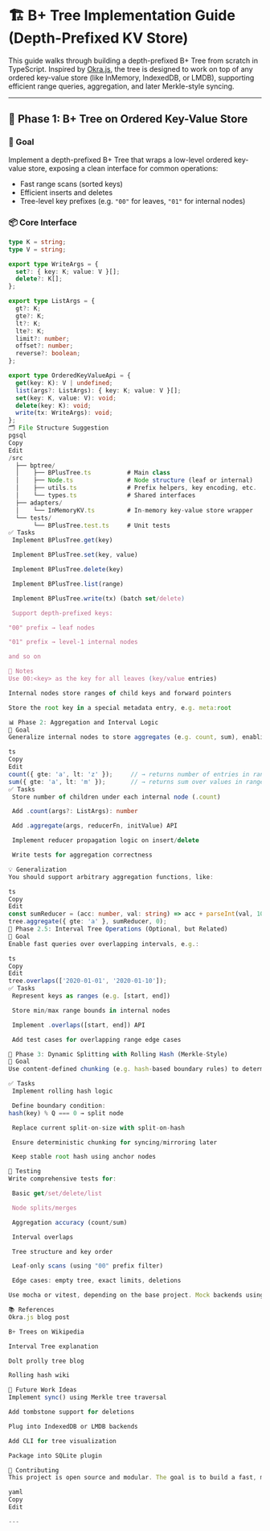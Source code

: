 # 🏗️ B+ Tree Implementation Guide (Depth-Prefixed KV Store)

This guide walks through building a depth-prefixed B+ Tree from scratch in TypeScript. Inspired by [Okra.js](https://joelgustafson.com/posts/2023-05-04/merklizing-the-key-value-store-for-fun-and-profit), the tree is designed to work on top of any ordered key-value store (like InMemory, IndexedDB, or LMDB), supporting efficient range queries, aggregation, and later Merkle-style syncing.

---

## 🌱 Phase 1: B+ Tree on Ordered Key-Value Store

### 🎯 Goal

Implement a depth-prefixed B+ Tree that wraps a low-level ordered key-value store, exposing a clean interface for common operations:

- Fast range scans (sorted keys)
- Efficient inserts and deletes
- Tree-level key prefixes (e.g. `"00"` for leaves, `"01"` for internal nodes)

### 📦 Core Interface

```ts
type K = string;
type V = string;

export type WriteArgs = {
  set?: { key: K; value: V }[];
  delete?: K[];
};

export type ListArgs = {
  gt?: K;
  gte?: K;
  lt?: K;
  lte?: K;
  limit?: number;
  offset?: number;
  reverse?: boolean;
};

export type OrderedKeyValueApi = {
  get(key: K): V | undefined;
  list(args?: ListArgs): { key: K; value: V }[];
  set(key: K, value: V): void;
  delete(key: K): void;
  write(tx: WriteArgs): void;
};
🗂️ File Structure Suggestion
pgsql
Copy
Edit
/src
  ├── bptree/
  │    ├── BPlusTree.ts          # Main class
  │    ├── Node.ts               # Node structure (leaf or internal)
  │    ├── utils.ts              # Prefix helpers, key encoding, etc.
  │    └── types.ts              # Shared interfaces
  ├── adapters/
  │    └── InMemoryKV.ts         # In-memory key-value store wrapper
  └── tests/
       └── BPlusTree.test.ts     # Unit tests
✅ Tasks
 Implement BPlusTree.get(key)

 Implement BPlusTree.set(key, value)

 Implement BPlusTree.delete(key)

 Implement BPlusTree.list(range)

 Implement BPlusTree.write(tx) (batch set/delete)

 Support depth-prefixed keys:

"00" prefix → leaf nodes

"01" prefix → level-1 internal nodes

and so on

📌 Notes
Use 00:<key> as the key for all leaves (key/value entries)

Internal nodes store ranges of child keys and forward pointers

Store the root key in a special metadata entry, e.g. meta:root

📊 Phase 2: Aggregation and Interval Logic
🎯 Goal
Generalize internal nodes to store aggregates (e.g. count, sum), enabling fast queries like:

ts
Copy
Edit
count({ gte: 'a', lt: 'z' });     // → returns number of entries in range
sum({ gte: 'a', lt: 'm' });       // → returns sum over values in range
✅ Tasks
 Store number of children under each internal node (.count)

 Add .count(args?: ListArgs): number

 Add .aggregate(args, reducerFn, initValue) API

 Implement reducer propagation logic on insert/delete

 Write tests for aggregation correctness

💡 Generalization
You should support arbitrary aggregation functions, like:

ts
Copy
Edit
const sumReducer = (acc: number, val: string) => acc + parseInt(val, 10);
tree.aggregate({ gte: 'a' }, sumReducer, 0);
📏 Phase 2.5: Interval Tree Operations (Optional, but Related)
🎯 Goal
Enable fast queries over overlapping intervals, e.g.:

ts
Copy
Edit
tree.overlaps(['2020-01-01', '2020-01-10']);
✅ Tasks
 Represent keys as ranges (e.g. [start, end])

 Store min/max range bounds in internal nodes

 Implement .overlaps([start, end]) API

 Add test cases for overlapping range edge cases

🌲 Phase 3: Dynamic Splitting with Rolling Hash (Merkle-Style)
🎯 Goal
Use content-defined chunking (e.g. hash-based boundary rules) to determine when to split nodes, just like Prolly Trees or Okra.

✅ Tasks
 Implement rolling hash logic

 Define boundary condition:
hash(key) % Q === 0 → split node

 Replace current split-on-size with split-on-hash

 Ensure deterministic chunking for syncing/mirroring later

 Keep stable root hash using anchor nodes

🧪 Testing
Write comprehensive tests for:

 Basic get/set/delete/list

 Node splits/merges

 Aggregation accuracy (count/sum)

 Interval overlaps

 Tree structure and key order

 Leaf-only scans (using "00" prefix filter)

 Edge cases: empty tree, exact limits, deletions

Use mocha or vitest, depending on the base project. Mock backends using InMemoryKV.

📚 References
Okra.js blog post

B+ Trees on Wikipedia

Interval Tree explanation

Dolt prolly tree blog

Rolling hash wiki

👷 Future Work Ideas
Implement sync() using Merkle tree traversal

Add tombstone support for deletions

Plug into IndexedDB or LMDB backends

Add CLI for tree visualization

Package into SQLite plugin

🙌 Contributing
This project is open source and modular. The goal is to build a fast, minimal, pluggable tree-backed key-value abstraction for local-first and decentralized apps.

yaml
Copy
Edit

---
